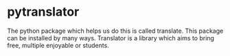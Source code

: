 # pytranslator
The python package which helps us do this is called translate. This  package can be installed by many ways. Translator is a  library which aims to bring free, multiple enjoyable or students.
